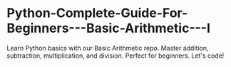 # Python-Complete-Guide-For-Beginners---Basic-Arithmetic---I
Learn Python basics with our Basic Arithmetic repo. Master addition, subtraction, multiplication, and division. Perfect for beginners. Let's code!
